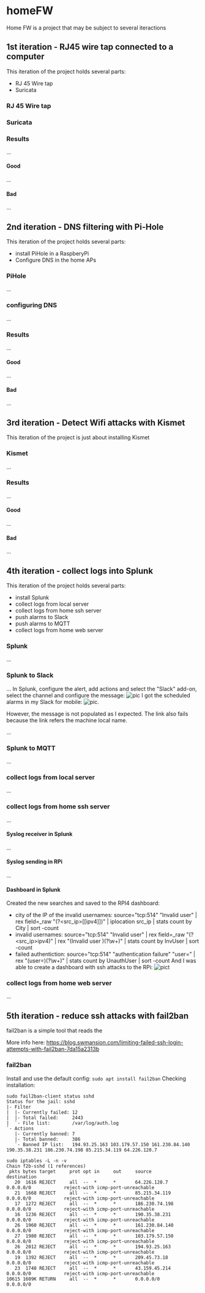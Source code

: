 # homeFW
Home FW is a project that may be subject to several iteractions

## 1st iteration - RJ45 wire tap connected to a computer
This iteration of the project  holds several parts:
* RJ 45 Wire tap
* Suricata

### RJ 45 Wire tap

### Suricata

### Results
...
#### Good
...
#### Bad
...

## 2nd iteration - DNS filtering with Pi-Hole
This iteration of the project holds several parts:
* install PiHole in a RaspberyPi
* Configure DNS in the home APs

### PiHole
...
### configuring DNS
...
### Results
...
#### Good
...
#### Bad
...

## 3rd iteration - Detect Wifi attacks with Kismet
This iteration of the project is just about installing Kismet
### Kismet
...
### Results
...
#### Good
...
#### Bad
...

## 4th iteration - collect logs into Splunk
This iteration of the project holds several parts:
* install Splunk
* collect logs from local server
* collect logs from home ssh server
* push alarms to Slack
* push alarms to MQTT
* collect logs from home web server
### Splunk
...
### Splunk to Slack
...
In Splunk, configure the alert, add actions and select the "Slack" add-on, select the channel and configure the message:
![pic](suricata_alarm_config_1.png)
I got the scheduled alarms in my Slack for mobile: 
![pic](splunk_to_slack_alarm_mobile_1.png).

However, the message is not populated as I expected. The link also fails because the link refers the machine local name.

...
### Splunk to MQTT
...
### collect logs from local server
...
### collect logs from home ssh server
...
#### Syslog receiver in Splunk
...
#### Syslog sending in RPi
...
#### Dashboard in Splunk
Created the new searches and saved to the RPI4 dashboard:
* city of the IP of the invalid usernames: source="tcp:514" "Invalid user"  | rex field=_raw "(?<src_ip>[[ipv4]])" | iplocation src_ip | stats count by City  | sort -count
* invalid usernames: source="tcp:514" "Invalid user"  | rex field=_raw "(?<src_ip>ipv4)"  | rex "(Invalid user )(?<InvUser>\w+)" | stats count by InvUser | sort -count
* failed authentiction: source="tcp:514" "authentication failure" "user=" | rex "(user=)(?<UnauthUser>\w+)" | stats count by UnauthUser | sort -count
And I was able to create a dashboard with ssh attacks to the RPi:
![pict](splunk_dashboard_ssh_attacks_rpi4.jpg)

### collect logs from home web server
...

##  5th iteration - reduce ssh attacks with fail2ban
fail2ban is a simple tool that reads the 

More info here: https://blog.swmansion.com/limiting-failed-ssh-login-attempts-with-fail2ban-7da15a2313b
### fail2ban
Install and use the default config: ```sudo apt install fail2ban```
Checking installation:
```
sudo fail2ban-client status sshd
Status for the jail: sshd
|- Filter
|  |- Currently failed: 12
|  |- Total failed:     2443
|  `- File list:        /var/log/auth.log
`- Actions
   |- Currently banned: 7
   |- Total banned:     386
   `- Banned IP list:   194.93.25.163 103.179.57.150 161.230.84.140 190.35.38.231 186.230.74.198 85.215.34.119 64.226.120.7
```
```
sudo iptables -L -n -v
Chain f2b-sshd (1 references)
 pkts bytes target     prot opt in     out     source               destination
   20  1616 REJECT     all  --  *      *       64.226.120.7         0.0.0.0/0            reject-with icmp-port-unreachable
   21  1668 REJECT     all  --  *      *       85.215.34.119        0.0.0.0/0            reject-with icmp-port-unreachable
   17  1272 REJECT     all  --  *      *       186.230.74.198       0.0.0.0/0            reject-with icmp-port-unreachable
   16  1236 REJECT     all  --  *      *       190.35.38.231        0.0.0.0/0            reject-with icmp-port-unreachable
   26  1960 REJECT     all  --  *      *       161.230.84.140       0.0.0.0/0            reject-with icmp-port-unreachable
   27  1980 REJECT     all  --  *      *       103.179.57.150       0.0.0.0/0            reject-with icmp-port-unreachable
   26  2012 REJECT     all  --  *      *       194.93.25.163        0.0.0.0/0            reject-with icmp-port-unreachable
   19  1392 REJECT     all  --  *      *       209.45.73.18         0.0.0.0/0            reject-with icmp-port-unreachable
   23  1740 REJECT     all  --  *      *       43.159.45.214        0.0.0.0/0            reject-with icmp-port-unreachable
10615 1609K RETURN     all  --  *      *       0.0.0.0/0            0.0.0.0/0
```
